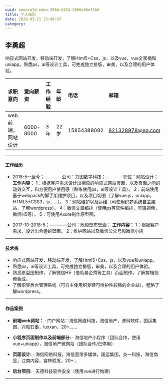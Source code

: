 ```yaml
---
uuid: eeeeca7d-eebe-298d-6254-2866e36ef1b0
title: 个人简历
date: 2020-03-21 23:49:57
category:
---
```


##  李勇超
响应式网站开发，移动端开发，了解Html5+Css，js，以及vue，vue全家桶和uniapp。熟悉ps，ai等设计工具，可完成独立排版，审美，以及合理的用户体验。

| 求职意向 | 意向薪资 | 工作经验 | 年龄 | 电话 | 邮箱 |
| :-----| :---- | :---- | :-----| :---- | :---- |
| web前端，网站设计 | 6000-8000 | 3年 | 22岁 | 15854388082 | 821328978@qq.com |

---------

#### 工作经历
* 2018-5--至今；————公司：力图数字科技；————职位：网站设计；
  <b>工作内容：</b>
  1：根据客户需求设计出相应的响应式网站页面，以及页面之间的动效交互，和方便用户使用感（熟练使用ps，ai等设计工具）。
  2：前端使用基于webpack的脚手架维护项目，以及项目切图（了解vue.js，uniapp，HTML5+CSS3，js......）。
  3：网站维护以及运维（可使用织梦系统自主建站，了解wordpress）。
  4：微信文章编排（使用ps等软件编排，剪辑视频，微信H5等）。
  5：可使用Axure制作原型图，

* 2017-10-2018-5；————公司：欣毅壁布壁画；
  <b>工作内容：</b>
  1：根据客户需求，设计出合适的壁画。
  2：维护网站以及微信公众号和微信小店

---------

#### 技术栈
* 响应式网站开发，移动端开发，了解Html5+Css，js，以及vue和uniapp。
* 熟悉ps，ai等设计工具，可完成独立排版，审美，以及合理的用户体验。
* 熟悉原型图制作，了解微信H5（借助易企秀等工具）页面制作，了解剪辑视频合成。
* 了解织梦后台管理系统（可自主使用织梦建可维护性较强的企业站），粗略了解wordpress。

---------

#### 作品案例
* <b>前端web网站：</b>
  ·	门户网站：海信网络科技，海信地产，澳科软件，国运集团，兴和石墨，luxxan，20+......

* <b>小程序页面制作以及前端部分:</b>
  ·	海信地产小程序（团队合作，使用vue+uniapp），海信地产微网站（团队合作/已停用）

* <b>页面设计:</b>
  ·	海信网络科技，海信宽带多媒体，国运集团，炎一科技，海信商显，江南内容，睿林假发，20+...

* <b>后台项目:</b>
  ·	 天德科技软件安全（使用vue进行构建）

---------